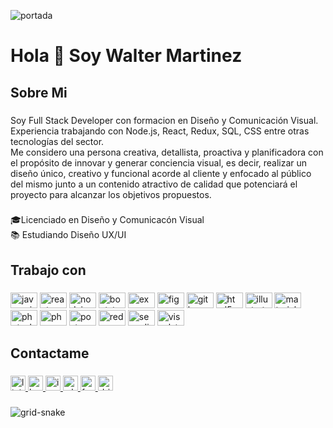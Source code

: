 ![portada](https://user-images.githubusercontent.com/71738691/234725288-52c47358-ad5f-4bfd-8f41-bec09af4d33a.png)

<div align="center">
  

</div>

###

<h1 align="left">Hola 👋 Soy Walter Martinez</h1>

###

<h2 align="left">Sobre Mi</h2>

###

<p align="left">Soy Full Stack Developer con formacion en Diseño y Comunicación Visual. Experiencia trabajando con Node.js, React, Redux, SQL, CSS entre otras tecnologías del sector. <br>Me considero una persona creativa, detallista, proactiva y planificadora con el propósito de innovar y generar conciencia visual, es decir, realizar un diseño único, creativo y funcional acorde al cliente y enfocado al público del mismo junto a un contenido atractivo de calidad que potenciará el proyecto para alcanzar los objetivos propuestos.</p>

###

<p align="left">🎓Licenciado en Diseño y Comunicacón Visual<br>📚 Estudiando Diseño UX/UI<br></p>

###

<h2 align="left">Trabajo con</h2>

###

<div align="left">
  <img src="https://cdn.jsdelivr.net/gh/devicons/devicon/icons/javascript/javascript-original.svg" height="25" width="43" alt="javascript logo"  />
  <img src="https://cdn.jsdelivr.net/gh/devicons/devicon/icons/react/react-original.svg" height="25" width="43" alt="react logo"  />
  <img src="https://cdn.jsdelivr.net/gh/devicons/devicon/icons/nodejs/nodejs-original.svg" height="25" width="43" alt="nodejs logo"  />
  <img src="https://cdn.jsdelivr.net/gh/devicons/devicon/icons/bootstrap/bootstrap-original.svg" height="25" width="43" alt="bootstrap logo"  />
  <img src="https://cdn.jsdelivr.net/gh/devicons/devicon/icons/express/express-original.svg" height="25" width="43" alt="express logo"  />
  <img src="https://cdn.jsdelivr.net/gh/devicons/devicon/icons/figma/figma-original.svg" height="25" width="43" alt="figma logo"  />
  <img src="https://cdn.jsdelivr.net/gh/devicons/devicon/icons/git/git-original.svg" height="25" width="43" alt="git logo"  />
  <img src="https://cdn.jsdelivr.net/gh/devicons/devicon/icons/html5/html5-original.svg" height="25" width="43" alt="html5 logo"  />
  <img src="https://cdn.jsdelivr.net/gh/devicons/devicon/icons/illustrator/illustrator-plain.svg" height="25" width="43" alt="illustrator logo"  />
  <img src="https://cdn.jsdelivr.net/gh/devicons/devicon/icons/materialui/materialui-original.svg" height="25" width="43" alt="materialui logo"  />
  <img src="https://cdn.jsdelivr.net/gh/devicons/devicon/icons/photoshop/photoshop-plain.svg" height="25" width="43" alt="photoshop logo"  />
  <img src="https://cdn.jsdelivr.net/gh/devicons/devicon/icons/php/php-original.svg" height="25" width="43" alt="php logo"  />
  <img src="https://cdn.jsdelivr.net/gh/devicons/devicon/icons/postgresql/postgresql-original.svg" height="25" width="43" alt="postgresql logo"  />
  <img src="https://cdn.jsdelivr.net/gh/devicons/devicon/icons/redux/redux-original.svg" height="25" width="43" alt="redux logo"  />
  <img src="https://cdn.jsdelivr.net/gh/devicons/devicon/icons/sequelize/sequelize-original.svg" height="25" width="43" alt="sequelize logo"  />
  <img src="https://cdn.jsdelivr.net/gh/devicons/devicon/icons/visualstudio/visualstudio-plain.svg" height="25" width="43" alt="visualstudio logo"  />
</div>

###

<h2 align="left">Contactame</h2>

###

<div align="left">
  <a href="https://www.linkedin.com/in/walter-martinez-71024529/" target="_blank">
    <img src="https://img.shields.io/static/v1?message=LinkedIn&logo=linkedin&label=&color=0077B5&logoColor=white&labelColor=&style=for-the-badge" height="24" alt="linkedin logo"  />
  </a>
  <a href="https://www.behance.net/walteromar7605" target="_blank">
    <img src="https://img.shields.io/static/v1?message=Behance&logo=behance&label=&color=1769ff&logoColor=white&labelColor=&style=for-the-badge" height="24" alt="behance logo"  />
  </a>
  <a href="https://www.instagram.com/walteromartinez/" target="_blank">
    <img src="https://img.shields.io/static/v1?message=Instagram&logo=instagram&label=&color=E4405F&logoColor=white&labelColor=&style=for-the-badge" height="24" alt="instagram logo"  />
  </a>
  <a href="https://wa.me/+5491165821157" target="_blank">
    <img src="https://img.shields.io/static/v1?message=Whatsapp&logo=whatsapp&label=&color=25D366&logoColor=white&labelColor=&style=for-the-badge" height="24" alt="whatsapp logo"  />
  </a>
  <a href="https://www.facebook.com/waltr.martinz/" target="_blank">
    <img src="https://img.shields.io/static/v1?message=Facebook&logo=facebook&label=&color=1877F2&logoColor=white&labelColor=&style=for-the-badge" height="24" alt="facebook logo"  />
  </a>
  <a href="https://dribbble.com/wal90" target="_blank">
    <img src="https://img.shields.io/static/v1?message=Dribbble&logo=dribbble&label=&color=EA4C89&logoColor=white&labelColor=&style=for-the-badge" height="24" alt="dribbble logo"  />
  </a>
</div>

###
![grid-snake](https://user-images.githubusercontent.com/71738691/234941442-b1ceacc3-3553-4191-a9e0-d94f95e0c944.svg)


